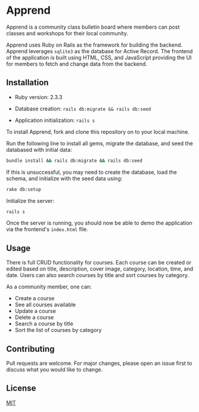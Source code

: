 # Apprend

Apprend is a community class bulletin board where members can post classes and workshops for their local community.

Apprend uses Ruby on Rails as the framework for building the backend. Apprend leverages `sqlite3` as the database for Active Record. The frontend of the application is built using HTML, CSS, and JavaScript providing the UI for members to fetch and change data from the backend.

## Installation

* Ruby version: 2.3.3

* Database creation: `rails db:migrate && rails db:seed`

* Application initialization: `rails s`

To install Apprend, fork and clone this repository on to your local machine.

Run the following line to install all gems, migrate the database, and seed the databased with initial data:

```bash
bundle install && rails db:migrate && rails db:seed
```

If this is unsuccessful, you may need to create the database, load the schema, and initialize with the seed data using:

```bash
rake db:setup  
```

Initialize the server:

```bash
rails s
```

Once the server is running, you should now be able to demo the application via the frontend's `index.html` file.

## Usage

There is full CRUD functionality for courses. Each course can be created or edited based on title, description, cover image, category, location, time, and date. Users can also search courses by title and sort courses by category.

As a community member, one can:
- Create a course
- See all courses available
- Update a course
- Delete a course
- Search a course by title
- Sort the list of courses by category

## Contributing
Pull requests are welcome. For major changes, please open an issue first to discuss what you would like to change.

## License
[MIT](https://choosealicense.com/licenses/mit/)

